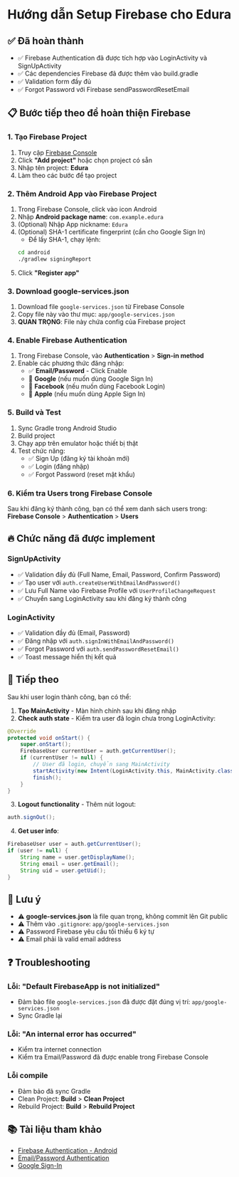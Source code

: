# Hướng dẫn Setup Firebase cho Edura

## ✅ Đã hoàn thành

- ✅ Firebase Authentication đã được tích hợp vào LoginActivity và SignUpActivity
- ✅ Các dependencies Firebase đã được thêm vào build.gradle
- ✅ Validation form đầy đủ
- ✅ Forgot Password với Firebase sendPasswordResetEmail

## 📋 Bước tiếp theo để hoàn thiện Firebase

### 1. Tạo Firebase Project

1. Truy cập [Firebase Console](https://console.firebase.google.com/)
2. Click **"Add project"** hoặc chọn project có sẵn
3. Nhập tên project: **Edura**
4. Làm theo các bước để tạo project

### 2. Thêm Android App vào Firebase Project

1. Trong Firebase Console, click vào icon Android
2. Nhập **Android package name**: `com.example.edura`
3. (Optional) Nhập App nickname: `Edura`
4. (Optional) SHA-1 certificate fingerprint (cần cho Google Sign In)
   - Để lấy SHA-1, chạy lệnh:
   ```bash
   cd android
   ./gradlew signingReport
   ```
5. Click **"Register app"**

### 3. Download google-services.json

1. Download file `google-services.json` từ Firebase Console
2. Copy file này vào thư mục: `app/google-services.json`
3. **QUAN TRỌNG**: File này chứa config của Firebase project

### 4. Enable Firebase Authentication

1. Trong Firebase Console, vào **Authentication** > **Sign-in method**
2. Enable các phương thức đăng nhập:
   - ✅ **Email/Password** - Click Enable
   - 🔧 **Google** (nếu muốn dùng Google Sign In)
   - 🔧 **Facebook** (nếu muốn dùng Facebook Login)
   - 🔧 **Apple** (nếu muốn dùng Apple Sign In)

### 5. Build và Test

1. Sync Gradle trong Android Studio
2. Build project
3. Chạy app trên emulator hoặc thiết bị thật
4. Test chức năng:
   - ✅ Sign Up (đăng ký tài khoản mới)
   - ✅ Login (đăng nhập)
   - ✅ Forgot Password (reset mật khẩu)

### 6. Kiểm tra Users trong Firebase Console

Sau khi đăng ký thành công, bạn có thể xem danh sách users trong:
**Firebase Console** > **Authentication** > **Users**

## 🔥 Chức năng đã được implement

### SignUpActivity
- ✅ Validation đầy đủ (Full Name, Email, Password, Confirm Password)
- ✅ Tạo user với `auth.createUserWithEmailAndPassword()`
- ✅ Lưu Full Name vào Firebase Profile với `UserProfileChangeRequest`
- ✅ Chuyển sang LoginActivity sau khi đăng ký thành công

### LoginActivity
- ✅ Validation đầy đủ (Email, Password)
- ✅ Đăng nhập với `auth.signInWithEmailAndPassword()`
- ✅ Forgot Password với `auth.sendPasswordResetEmail()`
- ✅ Toast message hiển thị kết quả

## 🚀 Tiếp theo

Sau khi user login thành công, bạn có thể:

1. **Tạo MainActivity** - Màn hình chính sau khi đăng nhập
2. **Check auth state** - Kiểm tra user đã login chưa trong LoginActivity:
```java
@Override
protected void onStart() {
    super.onStart();
    FirebaseUser currentUser = auth.getCurrentUser();
    if (currentUser != null) {
        // User đã login, chuyển sang MainActivity
        startActivity(new Intent(LoginActivity.this, MainActivity.class));
        finish();
    }
}
```

3. **Logout functionality** - Thêm nút logout:
```java
auth.signOut();
```

4. **Get user info**:
```java
FirebaseUser user = auth.getCurrentUser();
if (user != null) {
    String name = user.getDisplayName();
    String email = user.getEmail();
    String uid = user.getUid();
}
```

## 📝 Lưu ý

- ⚠️ **google-services.json** là file quan trọng, không commit lên Git public
- ⚠️ Thêm vào `.gitignore`: `app/google-services.json`
- ⚠️ Password Firebase yêu cầu tối thiểu 6 ký tự
- ⚠️ Email phải là valid email address

## ❓ Troubleshooting

### Lỗi: "Default FirebaseApp is not initialized"
- Đảm bảo file `google-services.json` đã được đặt đúng vị trí: `app/google-services.json`
- Sync Gradle lại

### Lỗi: "An internal error has occurred"
- Kiểm tra internet connection
- Kiểm tra Email/Password đã được enable trong Firebase Console

### Lỗi compile
- Đảm bảo đã sync Gradle
- Clean Project: **Build** > **Clean Project**
- Rebuild Project: **Build** > **Rebuild Project**

## 📚 Tài liệu tham khảo

- [Firebase Authentication - Android](https://firebase.google.com/docs/auth/android/start)
- [Email/Password Authentication](https://firebase.google.com/docs/auth/android/password-auth)
- [Google Sign-In](https://firebase.google.com/docs/auth/android/google-signin)

